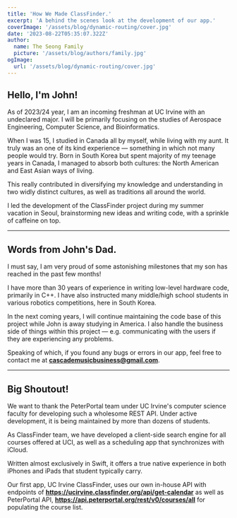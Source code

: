 ```yaml
---
title: 'How We Made ClassFinder.'
excerpt: 'A behind the scenes look at the development of our app.'
coverImage: '/assets/blog/dynamic-routing/cover.jpg'
date: '2023-08-22T05:35:07.322Z'
author:
  name: The Seong Family
  picture: '/assets/blog/authors/family.jpg'
ogImage:
  url: '/assets/blog/dynamic-routing/cover.jpg'
---
```


## Hello, I'm John!

As of 2023/24 year, I am an incoming freshman at UC Irvine with an undeclared major. I will be primarily focusing on the studies of Aerospace Engineering, Computer Science, and Bioinformatics.

When I was 15, I studied in Canada all by myself, while living with my aunt. It truly was an one of its kind experience — something in which not many people would try. Born in South Korea but spent majority of my teenage years in Canada, I managed to absorb both cultures: the North American and East Asian ways of living.

This really contributed in diversifying my knowledge and understanding in two widly distinct cultures, as well as traditions all around the world.

I led the development of the ClassFinder project during my summer vacation in Seoul, brainstorming new ideas and writing code, with a sprinkle of caffeine on top.

---

## Words from John's Dad.

I must say, I am very proud of some astonishing milestones that my son has reached in the past few months!

I have more than 30 years of experience in writing low-level hardware code, primarily in C++. I have also instructed many middle/high school students in various robotics competitions, here in South Korea.

In the next coming years, I will continue maintaining the code base of this project while John is away studying in America. I also handle the business side of things within this project — e.g. communicating with the users if they are experiencing any problems.

Speaking of which, if you found any bugs or errors in our app, feel free to contact me at **cascademusicbusiness@gmail.com**.

---

## Big Shoutout!

We want to thank the PeterPortal team under UC Irvine's computer science faculty for developing such a wholesome REST API.
Under active development, it is being maintained by more than dozens of students. 

As ClassFinder team, we have developed a client-side search engine for all courses offered at UCI, as well as a scheduling app that synchronizes with iCloud. 

Written almost exclusively in Swift, it offers a true native experience in both iPhones and iPads that student typically carry.

Our first app, UC Irvine ClassFinder, uses our own in-house API with endpoints of **https://ucirvine.classfinder.org/api/get-calendar** as well as PeterPortal API, **https://api.peterportal.org/rest/v0/courses/all** for populating the course list.